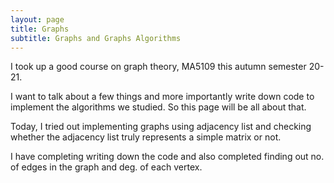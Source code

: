```yaml
---
layout: page
title: Graphs
subtitle: Graphs and Graphs Algorithms
---
```


I took up a good course on graph theory, MA5109 this autumn semester 20-21.

I want to talk about a few things and more importantly write down code to implement the algorithms we 
studied. So this page will be all about that. 

Today, I tried out implementing graphs using adjacency list and checking whether the adjacency list truly represents 
a simple matrix or not.  

I have completing writing down the code and also completed finding out no. of edges in the graph and deg. of each vertex. 
